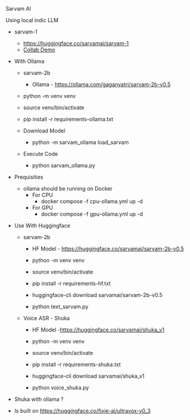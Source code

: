 Sarvam AI

Using local indic LLM

- sarvam-1
    - https://huggingface.co/sarvamai/sarvam-1
    - [Collab Demo](https://colab.research.google.com/drive/1nGstaG4grFdUvLFdKCrBSq5UAZBoUO32?usp=sharing)


- With Ollama
    - sarvam-2b 
        - Ollama - https://ollama.com/gaganyatri/sarvam-2b-v0.5
    - python -m venv venv
    - source venv/bin/activate
    - pip install -r requirements-ollama.txt

    - Download Model 
        -  python -m sarvam_ollama load_sarvam
    - Execute Code
        - python sarvam_ollama.py

- Prequisities
    - ollama should be running on Docker
        - For CPU
            - docker compose -f cpu-ollama.yml up -d
        - For GPU
            - docker compose -f gpu-ollama.yml up -d

- Use With Huggingface
    - sarvam-2b
        - HF Model -  https://huggingface.co/sarvamai/sarvam-2b-v0.5

        - python -m venv venv
        - source venv/bin/activate
        - pip install -r requirements-hf.txt
        - huggingface-cli download sarvamai/sarvam-2b-v0.5


        - python text_sarvam.py

    - Voice ASR - Shuka
        - HF Model -https://huggingface.co/sarvamai/shuka_v1
        - python -m venv venv
        - source venv/bin/activate
        - pip install -r requirements-shuka.txt
        - huggingface-cli download sarvamai/shuka_v1

        - python voice_shuka.py


- Shuka with ollama ?


- Is built on https://huggingface.co/fixie-ai/ultravox-v0_3


